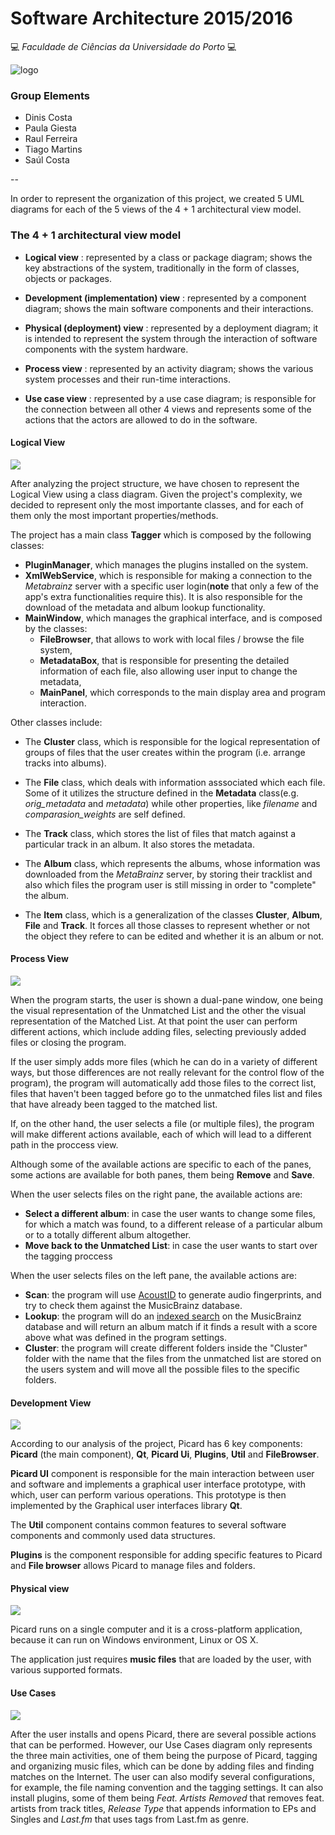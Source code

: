 # Software Architecture 2015/2016

:computer: *Faculdade de Ciências da Universidade do Porto* :computer:

![logo](https://picard.musicbrainz.org/static/img/picard-icon-large.svg)

### Group Elements

-   Dinis Costa
-   Paula Giesta
-   Raul Ferreira
-   Tiago Martins
-   Saúl Costa

--

In order to represent the organization of this project, we created 5 UML diagrams for each of the 5 views of the 4 + 1 architectural view model.

### The 4 + 1 architectural view model

+ **Logical view** : represented by a class or package diagram; shows the key abstractions of the system, traditionally in the form of classes, objects or packages. 

+ **Development (implementation) view** : represented by a component diagram; shows the main software components and their interactions.

+ **Physical (deployment) view** : represented by a deployment diagram; it is intended to represent the system through the interaction of software components with the system hardware.

+ **Process view** : represented by an activity diagram; shows the various system processes and their run-time interactions.

+ **Use case view** : represented by a use case diagram; is responsible for the connection between all other 4 views  and represents some of the actions that the actors are allowed to do in the software.


#### Logical View

![](LogicalView.png)

After analyzing the project structure, we have chosen to represent the Logical View using a class diagram.
Given the project's complexity, we decided to represent only the most importante classes, and for each of them only the most important properties/methods.

The project has a main class **Tagger** which is composed by the following classes:

- **PluginManager**, which manages the plugins installed on the system.
- **XmlWebService**, which is responsible for making a connection to the _Metabrainz_ server with a specific user login(**note** that only a few of the app's extra functionalities require this). It is also responsible for the download of the metadata and album lookup functionality.
- **MainWindow**, which manages the graphical interface, and is composed by the classes:
  - **FileBrowser**, that allows to work with local files / browse the file system,
  - **MetadataBox**, that is responsible for presenting the detailed information of each file, also allowing user input to change the metadata,
  - **MainPanel**, which corresponds to the main display area and program interaction.

Other classes include:

- The **Cluster** class, which is responsible for the logical representation of groups of files that the user creates within the program (i.e. arrange tracks into albums).

- The **File** class, which deals with information asssociated which each file. Some of it utilizes the structure defined in the **Metadata** class(e.g. _orig_metadata_ and _metadata_) while other properties, like _filename_ and _comparasion_weights_ are self defined.

- The **Track** class, which stores the list of files that match against a particular track in an album. It also stores the metadata.

- The **Album** class, which represents the albums, whose information was downloaded from the _MetaBrainz_ server, by storing their tracklist and also which files the program user is still missing in order to "complete" the album.

- The **Item** class, which is a generalization of the classes **Cluster**, **Album**, **File** and **Track**. It forces all those classes to represent whether or not the object they refere to can be edited and whether it is an album or not.


#### Process View

![](process_view.png)

When the program starts, the user is shown a dual-pane window, one being the visual representation of the Unmatched List and the other the visual representation of the Matched List.
At that point the user can perform different actions, which include adding files, selecting previously added files or closing the program.

If the user simply adds more files (which he can do in a variety of different ways, but those differences are not really relevant for the control flow of the program), the program will automatically add those files to the correct list, files that haven't been tagged before go to the unmatched files list and files that have already been tagged to the matched list.

If, on the other hand, the user selects a file (or multiple files), the program will make different actions available, each of which will lead to a different path in the proccess view.

Although some of the available actions are specific to each of the panes, some actions are available for both panes, them being **Remove** and **Save**.

When the user selects files on the right pane, the available actions are:

- **Select a different album**: in case the user wants to change some files, for which a match was found, to a different release of a particular album or to a totally different album altogether.
- **Move back to the Unmatched List**: in case the user wants to start over the tagging proccess

When the user selects files on the left pane, the available actions are:

- **Scan**: the program will use [AcoustID](https://acoustid.org/) to generate audio fingerprints, and try to check them against the MusicBrainz database.
- **Lookup**: the program will do an [indexed search](https://musicbrainz.org/doc/Search#Indexed_search) on the MusicBrainz database and will return an album match if it finds a result with a score above what was defined in the program settings. 
- **Cluster**: the program will create different folders inside the "Cluster" folder with the name that the files from the unmatched list are stored on the users system and will move all the possible files to the specific folders.

#### Development View

![](DevelopmentView.png)

According to our analysis of the project, Picard has 6 key components: **Picard** (the main component), **Qt**, **Picard Ui**, **Plugins**, **Util** and **FileBrowser**.

**Picard UI** component is responsible for the main interaction between user and software and implements a graphical user interface prototype, with which, user can perform various operations. 
This prototype is then implemented by the Graphical user interfaces library **Qt**.

The **Util** component contains common features to several software components and commonly used data structures.

**Plugins** is the component responsible for adding specific features to Picard and **File browser** allows Picard to manage files and folders.

#### Physical view 

![](PhysicalView.png)

Picard runs on a single computer and it is a cross-platform application, because it can run on Windows environment, Linux or OS X.

The application just requires **music files** that are loaded by the user, with various supported formats.



#### Use Cases

![](useCases.png)

After the user installs and opens Picard, there are several possible actions that can be performed. However, our Use Cases diagram only represents the three main activities, one of them being the purpose of Picard, tagging and organizing music files, which can be done by adding files and finding matches on the Internet.
The user can also modify several configurations, for example, the file naming convention and the tagging settings. It can also install plugins, some of them being *Feat. Artists Removed* that removes feat. artists from track titles, *Release Type* that appends information to EPs and Singles and *Last.fm*  that uses tags from Last.fm as genre.

